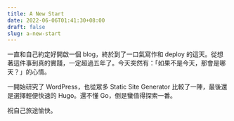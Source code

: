 ```yaml
---
title: A New Start
date: 2022-06-06T01:41:30+08:00
draft: false
slug: a-new-start
---
```

一直和自己約定好開啟一個 blog，終於到了一口氣寫作和 deploy 的這天。從想著這件事到真的實踐，一定超過五年了。今天突然有：「如果不是今天，那會是哪天？」的心情。

一開始研究了 WordPress，也從眾多 Static Site Generator 比較了一陣，最後還是選擇輕便快速的 Hugo。還不懂 Go，倒是蠻值得探索一番。

祝自己旅途愉快。